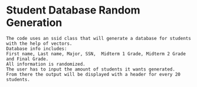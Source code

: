 # Student Database Random Generation
    The code uses an ssid class that will generate a database for students with the help of vectors.
    Database info includes: 
    First name, Last name, Major, SSN,  Midterm 1 Grade, Midterm 2 Grade and Final Grade.
    All information is randomized.
    The user has to input the amount of students it wants generated.
    From there the output will be displayed with a header for every 20 students.
